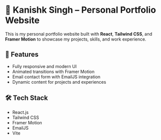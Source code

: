 # 💼 Kanishk Singh – Personal Portfolio Website

This is my personal portfolio website built with **React**, **Tailwind CSS**, and **Framer Motion** to showcase my projects, skills, and work experience.

## 🚀 Features

- Fully responsive and modern UI
- Animated transitions with Framer Motion
- Email contact form with EmailJS integration
- Dynamic content for projects and experiences

## 🛠 Tech Stack

- React.js
- Tailwind CSS
- Framer Motion
- EmailJS
- Vite
